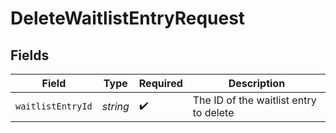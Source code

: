 # DeleteWaitlistEntryRequest


## Fields

| Field                                  | Type                                   | Required                               | Description                            |
| -------------------------------------- | -------------------------------------- | -------------------------------------- | -------------------------------------- |
| `waitlistEntryId`                      | *string*                               | :heavy_check_mark:                     | The ID of the waitlist entry to delete |